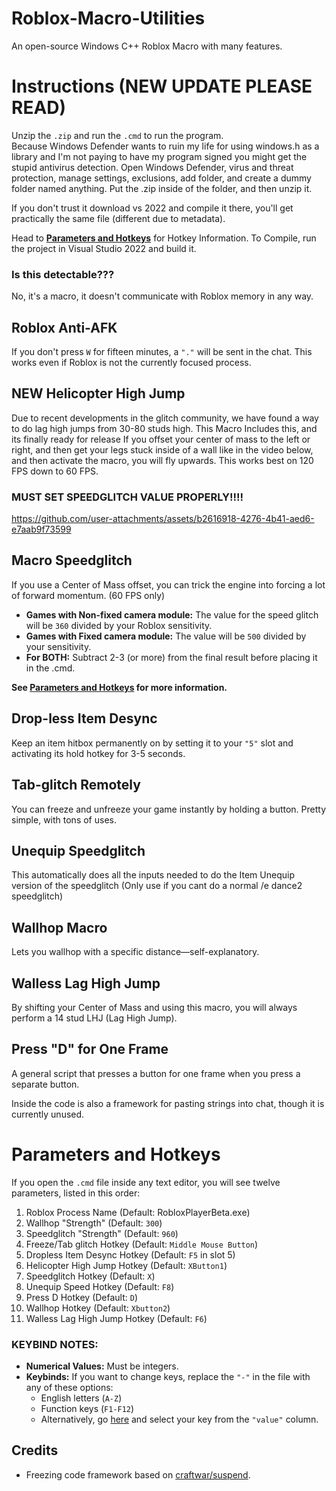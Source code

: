 # Roblox-Macro-Utilities
An open-source Windows C++ Roblox Macro with many features.

# Instructions (NEW UPDATE PLEASE READ)

Unzip the `.zip` and run the `.cmd` to run the program.  
Because Windows Defender wants to ruin my life for using windows.h as a library and I'm not paying to have my program signed you might get the stupid antivirus detection.
Open Windows Defender, virus and threat protection, manage settings, exclusions, add folder, and create a dummy folder named anything.
Put the .zip inside of the folder, and then unzip it.

If you don't trust it download vs 2022 and compile it there, you'll get practically the same file (different due to metadata).

Head to **[Parameters and Hotkeys](#parameters-and-hotkeys)** for Hotkey Information.
To Compile, run the project in Visual Studio 2022 and build it.

### Is this detectable???
No, it's a macro, it doesn't communicate with Roblox memory in any way.

## Roblox Anti-AFK

If you don't press `W` for fifteen minutes, a `"."` will be sent in the chat. This works even if Roblox is not the currently focused process.

## NEW Helicopter High Jump

Due to recent developments in the glitch community, we have found a way to do lag high jumps from 30-80 studs high.
This Macro Includes this, and its finally ready for release
If you offset your center of mass to the left or right, and then get your legs stuck inside of a wall like in the video below, and then activate the macro, you will fly upwards.
This works best on 120 FPS down to 60 FPS.
### MUST SET SPEEDGLITCH VALUE PROPERLY!!!!


https://github.com/user-attachments/assets/b2616918-4276-4b41-aed6-e7aab9f73599

## Macro Speedglitch

If you use a Center of Mass offset, you can trick the engine into forcing a lot of forward momentum. (60 FPS only)

- **Games with Non-fixed camera module:** The value for the speed glitch will be `360` divided by your Roblox sensitivity.
- **Games with Fixed camera module:** The value will be `500` divided by your sensitivity.
- **For BOTH:** Subtract 2-3 (or more) from the final result before placing it in the .cmd.

**See [Parameters and Hotkeys](#parameters-and-hotkeys) for more information.**

## Drop-less Item Desync

Keep an item hitbox permanently on by setting it to your `"5"` slot and activating its hold hotkey for 3-5 seconds.

## Tab-glitch Remotely

You can freeze and unfreeze your game instantly by holding a button. Pretty simple, with tons of uses.

## Unequip Speedglitch

This automatically does all the inputs needed to do the Item Unequip version of the speedglitch (Only use if you cant do a normal /e dance2 speedglitch)

## Wallhop Macro

Lets you wallhop with a specific distance—self-explanatory.

## Walless Lag High Jump

By shifting your Center of Mass and using this macro, you will always perform a 14 stud LHJ (Lag High Jump).

## Press "D" for One Frame

A general script that presses a button for one frame when you press a separate button.

Inside the code is also a framework for pasting strings into chat, though it is currently unused.

# Parameters and Hotkeys

If you open the `.cmd` file inside any text editor, you will see twelve parameters, listed in this order:

1. Roblox Process Name  (Default: RobloxPlayerBeta.exe)
2. Wallhop "Strength"  (Default: `300`)
3. Speedglitch "Strength"  (Default: `960`)
4. Freeze/Tab glitch Hotkey  (Default: `Middle Mouse Button`)
5. Dropless Item Desync Hotkey  (Default: `F5` in slot 5)
6. Helicopter High Jump Hotkey (Default: `XButton1`)
7. Speedglitch Hotkey  (Default: `X`)
8. Unequip Speed Hotkey (Default: `F8`)
10. Press D Hotkey  (Default: `D`)
11. Wallhop Hotkey  (Default: `Xbutton2`)
12. Walless Lag High Jump Hotkey  (Default: `F6`)

### KEYBIND NOTES:
- **Numerical Values:** Must be integers.
- **Keybinds:** If you want to change keys, replace the `"-"` in the file with any of these options:
  - English letters (`A-Z`)
  - Function keys (`F1-F12`)
  - Alternatively, go [here](https://learn.microsoft.com/en-us/windows/win32/inputdev/virtual-key-codes) and select your key from the `"value"` column.

## Credits

- Freezing code framework based on [craftwar/suspend](https://github.com/craftwar/suspend).
